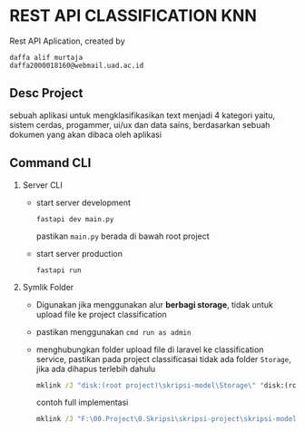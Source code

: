 # REST API CLASSIFICATION KNN
Rest API Aplication, created by 
```
daffa alif murtaja
daffa2000018160@webmail.uad.ac.id
```

## Desc Project
sebuah aplikasi untuk mengklasifikasikan text menjadi 4 kategori yaitu, sistem cerdas, progammer, ui/ux dan data sains, berdasarkan sebuah dokumen yang akan dibaca oleh aplikasi


## Command CLI
1. Server CLI
    * start server development
        ```
        fastapi dev main.py
        ```
        pastikan `main.py` berada di bawah root project

    * start server production
        ```
        fastapi run
        ```

2. Symlik Folder
    * Digunakan jika menggunakan alur **berbagi storage**, tidak untuk upload file ke project classification
    * pastikan menggunakan `cmd run as admin`
    * menghubungkan folder upload file di laravel ke classification service,
    pastikan pada project classificasai tidak ada folder `Storage`, jika ada dihapus terlebih dahulu
        ```cmd
        mklink /J "disk:(root project)\skripsi-model\Storage\" "disk:(root project)\skripsi-web-model\storage\app\public\"
        ```

        contoh full implementasi
        ```cmd
        mklink /J "F:\00.Project\0.Skripsi\skripsi-project\skripsi-model\Storage\" "F:\00.Project\0.Skripsi\skripsi-project\skripsi-web-model\storage\app\public\"
        ```
